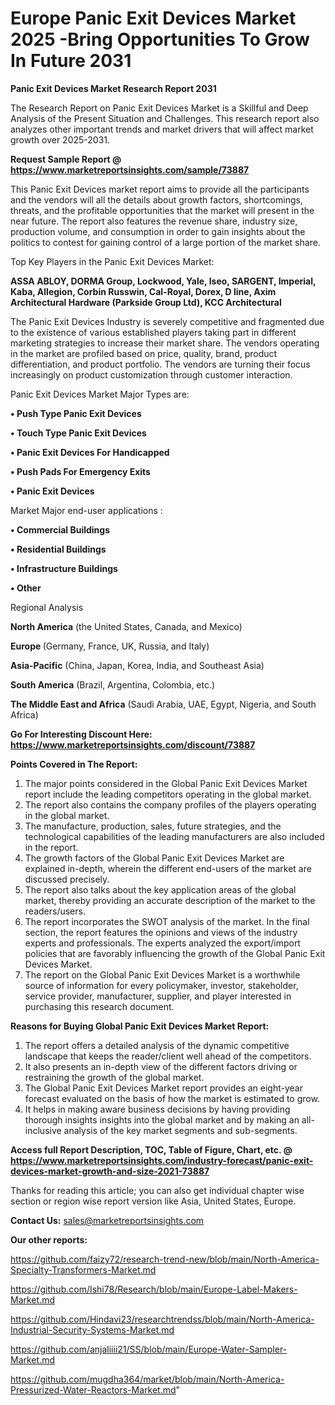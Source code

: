  # Europe Panic Exit Devices Market 2025 -Bring Opportunities To Grow In Future 2031

<strong>Panic Exit Devices Market Research Report 2031</strong>

The Research Report on Panic Exit Devices Market is a Skillful and Deep Analysis of the Present Situation and Challenges. This research report also analyzes other important trends and market drivers that will affect market growth over 2025-2031.

<strong>Request Sample Report @ <a href=https://www.marketreportsinsights.com/sample/73887>https://www.marketreportsinsights.com/sample/73887</a></strong>

This Panic Exit Devices market report aims to provide all the participants and the vendors will all the details about growth factors, shortcomings, threats, and the profitable opportunities that the market will present in the near future. The report also features the revenue share, industry size, production volume, and consumption in order to gain insights about the politics to contest for gaining control of a large portion of the market share.

Top Key Players in the Panic Exit Devices Market:

<strong>ASSA ABLOY, DORMA Group, Lockwood, Yale, Iseo, SARGENT, Imperial, Kaba, Allegion, Corbin Russwin, Cal-Royal, Dorex, D line, Axim Architectural Hardware (Parkside Group Ltd), KCC Architectural</strong>

The Panic Exit Devices Industry is severely competitive and fragmented due to the existence of various established players taking part in different marketing strategies to increase their market share. The vendors operating in the market are profiled based on price, quality, brand, product differentiation, and product portfolio. The vendors are turning their focus increasingly on product customization through customer interaction.

Panic Exit Devices Market Major Types are:

<strong>• Push Type Panic Exit Devices

• Touch Type Panic Exit Devices

• Panic Exit Devices For Handicapped

• Push Pads For Emergency Exits

• Panic Exit Devices</strong>

Market Major end-user applications :

<strong>• Commercial Buildings

• Residential Buildings

• Infrastructure Buildings

• Other</strong>

Regional Analysis

</u><strong><b>North America</b></strong> (the United States, Canada, and Mexico)

<strong><b>Europe </b></strong>(Germany, France, UK, Russia, and Italy)

<strong><b>Asia-Pacific</b></strong> (China, Japan, Korea, India, and Southeast Asia)

<strong><b>South America</b></strong> (Brazil, Argentina, Colombia, etc.)

<strong><b>The Middle East and Africa</b></strong> (Saudi Arabia, UAE, Egypt, Nigeria, and South Africa)

<strong>Go For Interesting Discount Here: <a href=https://www.marketreportsinsights.com/discount/73887>https://www.marketreportsinsights.com/discount/73887</a></strong>

<strong>Points Covered in The Report:</strong>
<ol>
  <li>The major points considered in the Global Panic Exit Devices Market report include the leading competitors operating in the global market.</li>
  <li>The report also contains the company profiles of the players operating in the global market.</li>
  <li>The manufacture, production, sales, future strategies, and the technological capabilities of the leading manufacturers are also included in the report.</li>
  <li>The growth factors of the Global Panic Exit Devices Market are explained in-depth, wherein the different end-users of the market are discussed precisely.</li>
  <li>The report also talks about the key application areas of the global market, thereby providing an accurate description of the market to the readers/users.</li>
  <li>The report incorporates the SWOT analysis of the market. In the final section, the report features the opinions and views of the industry experts and professionals. The experts analyzed the export/import policies that are favorably influencing the growth of the Global Panic Exit Devices Market.</li>
  <li>The report on the Global Panic Exit Devices Market is a worthwhile source of information for every policymaker, investor, stakeholder, service provider, manufacturer, supplier, and player interested in purchasing this research document.</li>
</ol>
<strong>Reasons for Buying Global Panic Exit Devices Market Report:</strong>

<ol>
  <li>The report offers a detailed analysis of the dynamic competitive landscape that keeps the reader/client well ahead of the competitors.</li>
  <li>It also presents an in-depth view of the different factors driving or restraining the growth of the global market.</li>
  <li>The Global Panic Exit Devices Market report provides an eight-year forecast evaluated on the basis of how the market is estimated to grow.</li>
  <li>It helps in making aware business decisions by having providing thorough insights insights into the global market and by making an all-inclusive analysis of the key market segments and sub-segments.</li>
</ol>
<strong>Access full Report Description, TOC, Table of Figure, Chart, etc. @ <a href=https://www.marketreportsinsights.com/industry-forecast/panic-exit-devices-market-growth-and-size-2021-73887>https://www.marketreportsinsights.com/industry-forecast/panic-exit-devices-market-growth-and-size-2021-73887</a></strong>


Thanks for reading this article; you can also get individual chapter wise section or region wise report version like Asia, United States, Europe.

<strong>Contact Us:</strong>
sales@marketreportsinsights.com

<strong>Our other reports:</strong>

<a href=https://github.com/faizy72/research-trend-new/blob/main/North-America-Specialty-Transformers-Market.md>https://github.com/faizy72/research-trend-new/blob/main/North-America-Specialty-Transformers-Market.md</a>

<a href=https://github.com/Ishi78/Research/blob/main/Europe-Label-Makers-Market.md>https://github.com/Ishi78/Research/blob/main/Europe-Label-Makers-Market.md</a>

<a href=https://github.com/Hindavi23/researchtrendss/blob/main/North-America-Industrial-Security-Systems-Market.md>https://github.com/Hindavi23/researchtrendss/blob/main/North-America-Industrial-Security-Systems-Market.md</a>

<a href=https://github.com/anjaliiii21/SS/blob/main/Europe-Water-Sampler-Market.md>https://github.com/anjaliiii21/SS/blob/main/Europe-Water-Sampler-Market.md</a>

<a href=https://github.com/mugdha364/market/blob/main/North-America-Pressurized-Water-Reactors-Market.md>https://github.com/mugdha364/market/blob/main/North-America-Pressurized-Water-Reactors-Market.md</a>"
